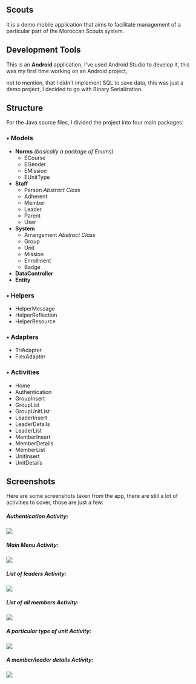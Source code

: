 <h2>Scouts</h2>
<p>It is a demo mobile application that aims to facilitate management of a particular part of the Moroccan Scouts system.</p>

<h2>Development Tools</h2>
<p>This is an <b>Android</b> application, I've used Android Studio to develop it, this was my first time working on an Android project,</p>
<p>not to mention, that I didn't implement SQL to save data, this was just a demo project, I decided to go with Binary Serialization.</p>

<h2>Structure</h2>
<p>For the Java source files, I divided the project into four main packages:<p/>
<h3>• Models</h3>
<ul>
  <li><b>Norms</b><i> (basically a package of Enums)</i>
    <ul>
      <li>ECourse</li>
      <li>EGender</li>
      <li>EMission</li>
      <li>EUnitType</li>
    </ul>
  </li>
  <li><b>Staff</b>
    <ul>
      <li>Person<i> Abstract Class</i></li>
      <li>Adherent</li>
      <li>Member</li>
      <li>Leader</li>
      <li>Parent</li>
      <li>User</li>
    </ul>
  </li>
  <li><b>System</b>
    <ul>
      <li>Arrangement<i> Abstract Class</i></li>
      <li>Group</li>
      <li>Unit</li>
      <li>Mission</li>
      <li>Enrollment</li>
      <li>Badge</li>
    </ul>
  </li>
  <li><b>DataController</b></li>
  <li><b>Entity</b></li>
</ul>
<h3>• Helpers</h3>
<ul>
  <li>HelperMessage</li>
  <li>HelperReflection</li>
  <li>HelperResource</li>
</ul>
<h3>• Adapters</h3>
<ul>
  <li>TriAdapter</li>
  <li>FlexAdapter</li>
</ul>
<h3>• Activities</h3>
<ul>
  <li>Home</li>
  <li>Authentication</li>
  <li>GroupInsert</li>
  <li>GroupList</li>
  <li>GroupUnitList</li>
  <li>LeaderInsert</li>
  <li>LeaderDetails</li>
  <li>LeaderList</li>
  <li>MemberInsert</li>
  <li>MemberDetails</li>
  <li>MemberList</li>
  <li>UnitInsert</li>
  <li>UnitDetails</li>
</ul>

<h2>Screenshots</h2>
<p>Here are some screenshots taken from the app, there are still a lot of activities to cover, those are just a few:</p>
<h5>Authentication Activity:</h5>
<img src='https://i.imgur.com/tKlvkgh.png'/>
<h5>Main Menu Activity:</h5>
<img src='https://i.imgur.com/GHgPSVW.png'/>
<h5>List of leaders Activity:</h5>
<img src='https://i.imgur.com/ZwbzJFf.png'/>
<h5>List of all members Activity:</h5>
<img src='https://i.imgur.com/oKAOiMH.png'/>
<h5>A particular type of unit Activity:</h5>
<img src='https://i.imgur.com/UcsKRMn.png' />
<h5>A member/leader details Activity:</h5>
<img src='https://i.imgur.com/suRVyjP.png' />
